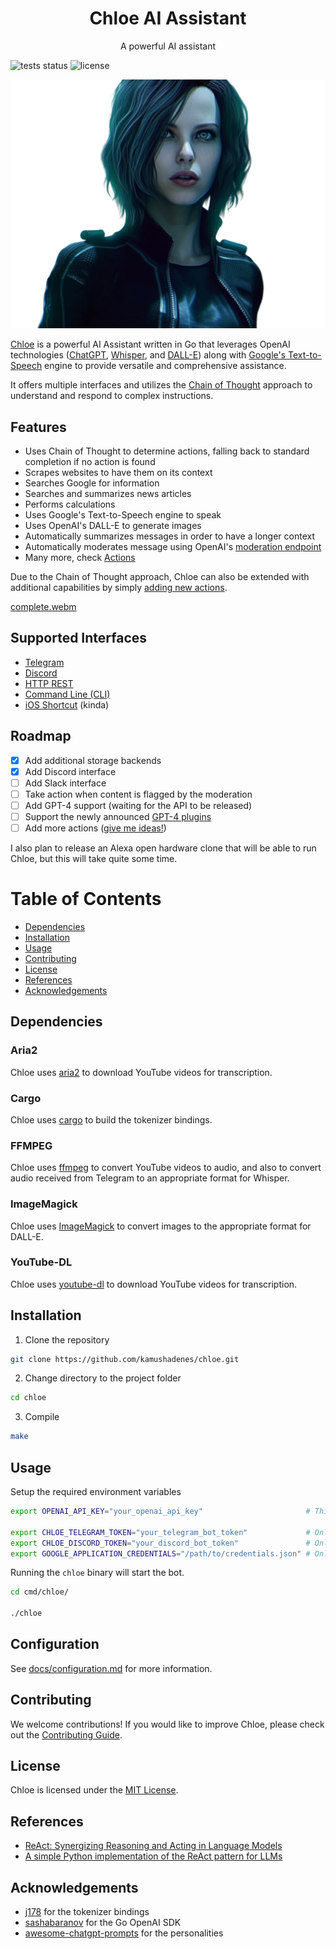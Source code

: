 <h1 align="center">Chloe AI Assistant</h1>

<p align="center">A powerful AI assistant</p>

![tests status](https://img.shields.io/github/actions/workflow/status/kamushadenes/chloe/test.yml)
![license](https://img.shields.io/github/license/kamushadenes/chloe)

<img src=".github/resources/images/chloe_avatar.png" />

[Chloe](https://blog.hadenes.io/post/chloe-ai-assistant/) is a powerful AI Assistant written in Go
that leverages OpenAI
technologies ([ChatGPT](https://openai.com/product/gpt-4),
[Whisper](https://openai.com/research/whisper),
and [DALL-E](https://openai.com/product/dall-e-2)) along
with [Google's Text-to-Speech](https://cloud.google.com/text-to-speech) engine to provide versatile
and comprehensive assistance.

It offers multiple interfaces and utilizes
the [Chain of Thought](https://til.simonwillison.net/llms/python-react-pattern) approach to
understand and respond to complex instructions.

## Features

- Uses Chain of Thought to determine actions, falling back to standard completion if no action is
  found
- Scrapes websites to have them on its context
- Searches Google for information
- Searches and summarizes news articles
- Performs calculations
- Uses Google's Text-to-Speech engine to speak
- Uses OpenAI's DALL-E to generate images
- Automatically summarizes messages in order to have a longer context
- Automatically moderates message using
  OpenAI's [moderation endpoint](https://platform.openai.com/docs/guides/moderation)
- Many more, check [Actions](docs/actions.md)

Due to the Chain of Thought approach, Chloe can also be extended with additional capabilities by
simply [adding new actions](https://github.com/kamushadenes/chloe/blob/main/react/react.go#L136).

[complete.webm](https://user-images.githubusercontent.com/242529/226281153-152b77c3-4d1f-4d22-bb04-41a39cdd740b.webm)

## Supported Interfaces

- [Telegram](docs/telegram.md)
- [Discord](docs/discord.md)
- [HTTP REST](docs/http.md)
- [Command Line (CLI)](docs/cli.md)
- [iOS Shortcut](docs/ios.md) (kinda)

## Roadmap

- [x] Add additional storage backends
- [x] Add Discord interface
- [ ] Add Slack interface
- [ ] Take action when content is flagged by the moderation
- [ ] Add GPT-4 support (waiting for the API to be released)
- [ ] Support the newly announced [GPT-4 plugins](https://openai.com/blog/chatgpt-plugins)
- [ ] Add more
  actions ([give me ideas!](https://github.com/kamushadenes/chloe/issues/new?assignees=kamushadenes&labels=feature&template=feature_request.md&title=%5BFEATURE%5D+))

I also plan to release an Alexa open hardware clone that will be able to run Chloe, but this will
take quite some time.

# Table of Contents

- [Dependencies](#dependencies)
- [Installation](#installation)
- [Usage](#usage)
- [Contributing](#contributing)
- [License](#license)
- [References](#references)
- [Acknowledgements](#acknowledgements)

## Dependencies

### Aria2

Chloe uses [aria2](https://aria2.github.io/) to download YouTube videos for transcription.

### Cargo

Chloe uses [cargo](https://doc.rust-lang.org/cargo/) to build the tokenizer bindings.

### FFMPEG

Chloe uses [ffmpeg](https://ffmpeg.org/) to convert YouTube videos to audio, and also to convert audio received from Telegram to an appropriate format for Whisper.

### ImageMagick

Chloe uses [ImageMagick](https://imagemagick.org/index.php) to convert images to the appropriate format for DALL-E.

### YouTube-DL

Chloe uses [youtube-dl](https://youtube-dl.org/) to download YouTube videos for transcription.

## Installation

1. Clone the repository

```bash
git clone https://github.com/kamushadenes/chloe.git
```

2. Change directory to the project folder

```bash
cd chloe
```

3. Compile

```bash
make
```

## Usage

Setup the required environment variables

```bash
export OPENAI_API_KEY="your_openai_api_key"                       # This is the only mandatory one

export CHLOE_TELEGRAM_TOKEN="your_telegram_bot_token"             # Only necessary if you want to use the Telegram interface
export CHLOE_DISCORD_TOKEN="your_discord_bot_token"               # Only necessary if you want to use the Discord interface
export GOOGLE_APPLICATION_CREDENTIALS="/path/to/credentials.json" # Only necessary if you want to use the Text-to-Speech engine
```

Running the `chloe` binary will start the bot.

```bash
cd cmd/chloe/

./chloe
```

## Configuration

See [docs/configuration.md](docs/configuration.md) for more information.

## Contributing

We welcome contributions! If you would like to improve Chloe, please check out
the [Contributing Guide](CONTRIBUTING.md).

## License

Chloe is licensed under the [MIT License](LICENSE.md).

## References

- [ReAct: Synergizing Reasoning and Acting in Language Models](https://react-lm.github.io)
- [A simple Python implementation of the ReAct pattern for LLMs](https://til.simonwillison.net/llms/python-react-pattern)

## Acknowledgements

- [j178](https://github.com/j178/tiktoken-go) for the tokenizer bindings
- [sashabaranov](https://github.com/sashabaranov/go-openai) for the Go OpenAI SDK
- [awesome-chatgpt-prompts](https://github.com/f/awesome-chatgpt-prompts) for the personalities
